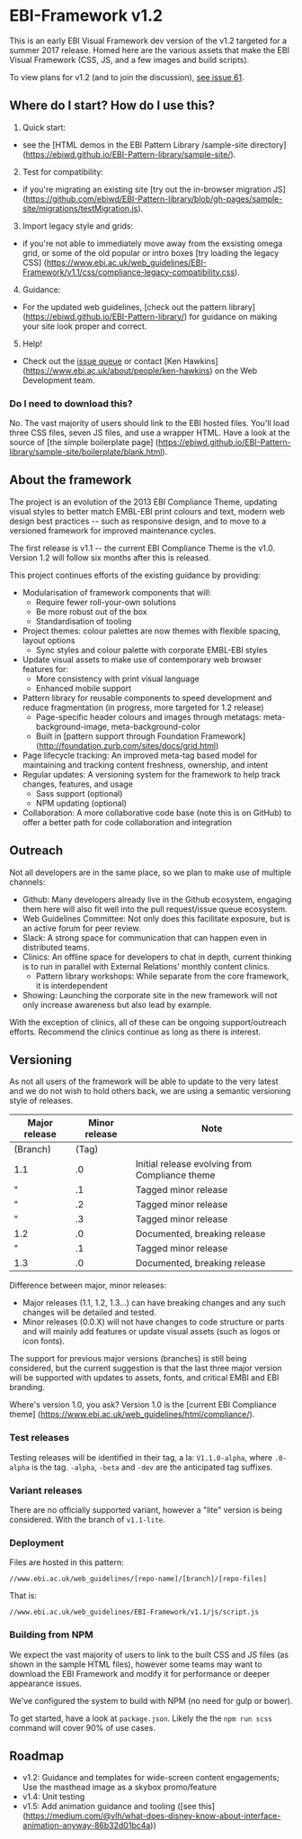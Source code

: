 # EBI-Framework v1.2

This is an early EBI Visual Framework dev version of the v1.2 targeted for a summer 2017 release. Homed here are the various assets that make the EBI Visual Framework (CSS, JS, and a few images and build scripts).

To view plans for v1.2 (and to join the discussion), [see issue 61](https://github.com/ebiwd/EBI-Framework/issues/61).

## Where do I start? How do I use this?

1. Quick start:
  - see the [HTML demos in the EBI Pattern Library /sample-site directory] (https://ebiwd.github.io/EBI-Pattern-library/sample-site/).
2. Test for compatibility:
  - if you're migrating an existing site [try out the in-browser migration JS] (https://github.com/ebiwd/EBI-Pattern-library/blob/gh-pages/sample-site/migrations/testMigration.js).
3. Import legacy style and grids:
  - if you're not able to immediately move away from the exsisting omega grid, or some of the old popular or intro boxes [try loading the legacy CSS] (https://www.ebi.ac.uk/web_guidelines/EBI-Framework/v1.1/css/compliance-legacy-compatibility.css).
4. Guidance:
  - For the updated web guidelines, [check out the pattern library] (https://ebiwd.github.io/EBI-Pattern-library/) for guidance on making your site look proper and correct.
5. Help!
  - Check out the [issue queue](https://github.com/ebiwd/EBI-Framework/issues) or contact [Ken Hawkins] (https://www.ebi.ac.uk/about/people/ken-hawkins) on the Web Development team.

### Do I need to download this?

No. The vast majority of users should link to the EBI hosted files. You'll load three CSS files, seven JS files, and use a wrapper HTML. Have a look at the source of [the simple boilerplate page] (https://ebiwd.github.io/EBI-Pattern-library/sample-site/boilerplate/blank.html).

## About the framework

The project is an evolution of the 2013 EBI Compliance Theme, updating visual styles to better match EMBL-EBI print colours and text, modern web design best practices -- such as responsive design, and to move to a versioned framework for improved maintenance cycles.

The first release is v1.1 -- the current EBI Compliance Theme is the v1.0. Version 1.2 will follow six months after this is released.

This project continues efforts of the existing guidance by providing:

- Modularisation of framework components that will:
  - Require fewer roll-your-own solutions
  - Be more robust out of the box
  - Standardisation of tooling
- Project themes: colour palettes are now themes with flexible spacing, layout options
  - Sync styles and colour palette with corporate EMBL-EBI styles
- Update visual assets to make use of contemporary web browser features for:
  - More consistency with print visual language
  - Enhanced mobile support
- Pattern library for reusable components to speed development and reduce fragmentation (in progress, more targeted for 1.2 release)
  - Page-specific header colours and images through metatags: meta-background-image, meta-background-color
  - Built in [pattern support through Foundation Framework] (http://foundation.zurb.com/sites/docs/grid.html)
- Page lifecycle tracking: An improved meta-tag based model for maintaining and tracking content freshness, ownership, and intent
- Regular updates: A versioning system for the framework to help track changes, features, and usage
  - Sass support (optional)
  - NPM updating (optional)
- Collaboration: A more collaborative code base (note this is on GitHub) to offer a better path for code collaboration and integration

## Outreach
Not all developers are in the same place, so we plan to make use of multiple channels:

- Github: Many developers already live in the Github ecosystem, engaging them here will also fit well into the pull request/issue queue ecosystem.
- Web Guidelines Committee: Not only does this facilitate exposure, but is an active forum for peer review.
- Slack: A strong space for communication that can happen even in distributed teams.
- Clinics: An offline space for developers to chat in depth, current thinking is to run in parallel with External Relations' monthly content clinics.
   - Pattern library workshops: While separate from the core framework, it is interdependent
- Showing: Launching the corporate site in the new framework will not only increase awareness but also lead by example.

With the exception of clinics, all of these can be ongoing support/outreach efforts. Recommend the clinics continue as long as there is interest.

## Versioning
As not all users of the framework will be able to update to the very latest and we do not wish to hold others back, we are using a semantic versioning style of releases.

| Major release | Minor release | Note |
| ------------- | ------------- | ---- |
| (Branch)      | (Tag)         | |
| 1.1           | .0            | Initial release evolving from Compliance theme |
| "             | .1            | Tagged minor release |
| "             | .2            | Tagged minor release |
| "             | .3            | Tagged minor release |
| 1.2           | .0            | Documented, breaking release |
| "             | .1            | Tagged minor release |
| 1.3           | .0            | Documented, breaking release |

Difference between major, minor releases:
- Major releases (1.1, 1.2, 1.3...) can have breaking changes and any such changes will be detailed and tested.
- Minor releases (0.0.X) will not have changes to code structure or parts and will mainly add features or update visual assets (such as logos or icon fonts).


The support for previous major versions (branches) is still being considered, but the current suggestion is that the last three major version will be supported with updates to assets, fonts, and critical EMBl and EBI branding.

Where's version 1.0, you ask? Version 1.0 is the [current EBI Compliance theme] (https://www.ebi.ac.uk/web_guidelines/html/compliance/).

### Test releases
Testing releases will be identified in their tag, a la: `V1.1.0-alpha`, where `.0-alpha` is the tag. `-alpha`, `-beta` and `-dev` are the anticipated tag suffixes.

### Variant releases
There are no officially supported variant, however a "lite" version is being considered. With the branch of `v1.1-lite`.

### Deployment
Files are hosted in this pattern:
```
//www.ebi.ac.uk/web_guidelines/[repo-name]/[branch]/[repo-files]
```
That is:
```
//www.ebi.ac.uk/web_guidelines/EBI-Framework/v1.1/js/script.js
```

### Building from NPM
We expect the vast majority of users to link to the built CSS and JS files (as shown in the sample HTML files), however some teams may want to download the EBI Framework and modify it for performance or deeper appearance issues.

We've configured the system to build with NPM (no need for gulp or bower).

To get started, have a look at `package.json`. Likely the the `npm run scss` command will cover 90% of use cases.

## Roadmap
- v1.2: Guidance and templates for wide-screen content engagements;
        Use the masthead image as a skybox promo/feature
- v1.4: Unit testing
- v1.5: Add animation guidance and tooling ([see this] (https://medium.com/@vlh/what-does-disney-know-about-interface-animation-anyway-86b32d01bc4a))
